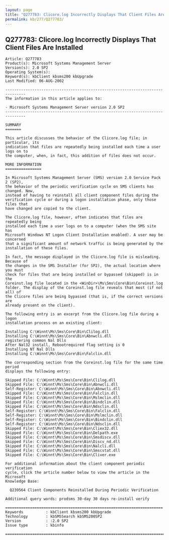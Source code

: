```yaml
---
layout: page
title: "Q277783: Clicore.log Incorrectly Displays That Client Files Are Installed"
permalink: kb/277/Q277783/
---
```


## Q277783: Clicore.log Incorrectly Displays That Client Files Are Installed

	Article: Q277783
	Product(s): Microsoft Systems Management Server
	Version(s): 2.0 SP2
	Operating System(s): 
	Keyword(s): kbClient kbsms200 kbUpgrade
	Last Modified: 06-AUG-2002
	
	-------------------------------------------------------------------------------
	The information in this article applies to:
	
	- Microsoft Systems Management Server version 2.0 SP2 
	-------------------------------------------------------------------------------
	
	SUMMARY
	=======
	
	This article discusses the behavior of the Clicore.log file; in particular, its
	indication that files are repeatedly being installed each time a user logs on to
	the computer, when, in fact, this addition of files does not occur.
	
	MORE INFORMATION
	================
	
	In Microsoft Systems Management Server (SMS) version 2.0 Service Pack 2 (SP2),
	the behavior of the periodic verification cycle on SMS clients has changed. Now,
	instead of having to reinstall all client component files during the
	verification cycle or during a logon installation phase, only those files that
	have changed are copied to the client.
	
	The Clicore.log file, however, often indicates that files are repeatedly being
	installed each time a user logs on to a computer (when the SMS site has
	Microsoft Windows NT Logon Client Installation enabled). A user may be concerned
	that a significant amount of network traffic is being generated by the
	installation of these files.
	
	In fact, the message displayed in the Clicore.log file is misleading. Because of
	the changes in the SMS Installer (for SP2), the actual location where you must
	check for files that are being installed or bypassed (skipped) is in the
	Coreinst.log file located in the <WinDir>\Ms\Sms\Core\Bin\Coreinst.log
	folder. The display of the Coreinst.log file reveals that most (if not all) of
	the Clicore files are being bypassed (that is, if the correct versions are
	already present on the client).
	
	The following entry is an excerpt from the Clicore.log file during a logon
	installation process on an existing client:
	
	Installing C:\Winnt\Ms\Sms\Core\Bin\Clilog.dll
	Installing C:\Winnt\Ms\Sms\Core\Bin\Abnwcli.dll
	registering common Nal Dlls
	After Nal32 install, Rebootrequired flag setting is 0
	Installing NT Nal Dlls
	Installing C:\Winnt\Ms\Sms\Core\Bin\Falclin.dll
	
	The corresponding section from the Coreinst.log file for the same time period
	displays the following entry:
	
	Skipped File: C:\Winnt\Ms\Sms\Core\Bin\Clilog.dll
	Skipped File: C:\Winnt\Ms\Sms\Core\Bin\Abnwcli.dll
	Self-Register: C:\Winnt\Ms\Sms\Core\Bin\Abnwcli.dll
	Skipped File: C:\Winnt\Ms\Sms\Core\Bin\Falclin.dll
	Skipped File: C:\Winnt\Ms\Sms\Core\Bin\Mslmclin.dll
	Skipped File: C:\Winnt\Ms\Sms\Core\Bin\Bindclin.dll
	Skipped File: C:\Winnt\Ms\Sms\Core\Bin\Ndsclin.dll
	Self-Register: C:\Winnt\Ms\Sms\Core\Bin\Falclin.dll
	Self-Register: C:\Winnt\Ms\Sms\Core\Bin\Mslmclin.dll
	Self-Register: C:\Winnt\Ms\Sms\Core\Bin\Bindclin.dll
	Self-Register: C:\Winnt\Ms\Sms\Core\Bin\Ndsclin.dll
	Skipped File: C:\Winnt\Ms\Sms\Core\Bin\Cliex32.dll
	Skipped File: C:\Winnt\Ms\Sms\Core\Bin\Delpath.exe
	Skipped File: C:\Winnt\Ms\Sms\Core\Bin\Smsdiscv.dll
	Skipped File: C:\Winnt\Ms\Sms\Core\Bin\Discv_nd.dll
	Skipped File: C:\Winnt\Ms\Sms\Core\Bin\Nalcli.dll
	Skipped File: C:\Winnt\Ms\Sms\Core\Bin\Smscstat.dll
	Skipped File: C:\Winnt\Ms\Sms\Core\Bin\Cliver.exe
	
	For additional information about the client component periodic verification
	cycle, click the article number below to view the article in the Microsoft
	Knowledge Base:
	
	  Q239564 Client Components Reinstalled During Periodic Verification
	
	Additional query words: prodsms 30-day 30 days re-install verify
	
	======================================================================
	Keywords          : kbClient kbsms200 kbUpgrade 
	Technology        : kbSMSSearch kbSMS200SP2
	Version           : :2.0 SP2
	Issue type        : kbinfo
	
	=============================================================================
	
